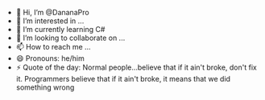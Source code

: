 - 👋 Hi, I’m @DananaPro
- 👀 I’m interested in ...
- 🌱 I’m currently learning C#
- 💞️ I’m looking to collaborate on ...
- 📫 How to reach me ...
- 😄 Pronouns: he/him
- ⚡ Quote of the day: Normal people...believe that if it ain't broke, don't fix it. Programmers believe that if it ain't broke, it means that we did something wrong

<!---
DananaPro/DananaPro is a ✨ special ✨ repository because its `README.md` (this file) appears on your GitHub profile.
You can click the Preview link to take a look at your changes.
--->
